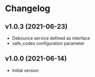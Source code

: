 # Changelog

## v1.0.3 (2021-06-23)
- Debounce service defined as interface
- safe_codes configuration parameter

## v1.0.0 (2021-06-14)
- Initial version

